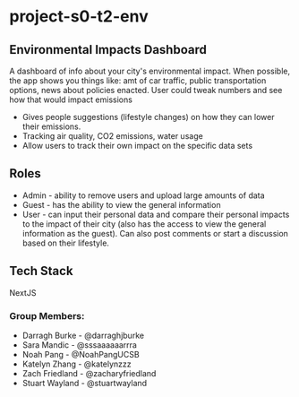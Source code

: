 # project-s0-t2-env

## Environmental Impacts Dashboard

A dashboard of info about your city's environmental impact. When possible, the app shows you things like: amt of car traffic, public transportation options, news about policies enacted. User could tweak numbers and see how that would impact emissions

* Gives people suggestions (lifestyle changes) on how they can lower their emissions. 
* Tracking air quality, CO2 emissions, water usage
* Allow users to track their own impact on the specific data sets


## Roles
* Admin - ability to remove users and upload large amounts of data
* Guest - has the ability to view the general information
* User - can input their personal data and compare their personal impacts to the impact of their city (also has the access to view the general information as the guest). Can also post comments or start a discussion based on their lifestyle.

## Tech Stack
NextJS

### Group Members:
* Darragh Burke - @darraghjburke
* Sara Mandic - @sssaaaaaarrra
* Noah Pang - @NoahPangUCSB
* Katelyn Zhang - @katelynzzz
* Zach Friedland - @zacharyfriedland
* Stuart Wayland - @stuartwayland
